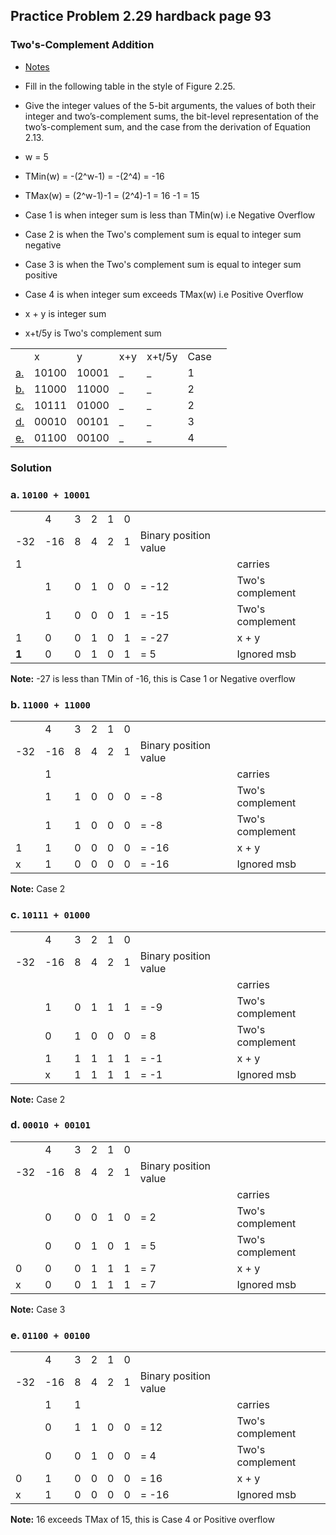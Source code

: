 ## Practice Problem 2.29 hardback page 93

### Two's-Complement Addition

- [Notes](../misc.md#twos-complement-addition)

- Fill in the following table in the style of Figure 2.25. 
- Give the integer values of the 5-bit arguments, the values of both their integer and two’s-complement sums,
the bit-level representation of the two’s-complement sum, and the case from the derivation of Equation 2.13.

- w = 5
- TMin(w) = -(2^w-1) = -(2^4) = -16
- TMax(w) = (2^w-1)-1 = (2^4)-1 = 16 -1 = 15

- Case 1 is when integer sum is less than TMin(w) i.e Negative Overflow
- Case 2 is when the Two's complement sum is equal to integer sum negative 
- Case 3 is when the Two's complement sum is equal to integer sum positive
- Case 4 is when integer sum exceeds TMax(w) i.e Positive Overflow

- x + y is integer sum
- x+t/5y is Two's complement sum

||||||||
|---|---|---|---|---|---|---|
||x|y|x+y|x+t/5y|Case
|[a.](#a)|10100|10001|_|_|1
|[b.](#b)|11000|11000|_|_|2
|[c.](#c)|10111|01000|_|_|2
|[d.](#d)|00010|00101|_|_|3
|[e.](#e)|01100|00100|_|_|4


### Solution

### a. `10100 + 10001`
|||||||||
|---|---|---|---|---|---|---|---|
||4|3|2|1|0
|-32|-16|8 |4 |2 |1 | Binary position value |
| 1|| | | | |  | carries
| |1|0|1|0|0| = -12 | Two's complement
||1|0|0|0|1| = -15 | Two's complement
|1|0| 0| 1| 0| 1| = -27 | x + y
|**1**|0| 0| 1| 0| 1| = 5 | Ignored msb

**Note:** -27 is less than TMin of -16, this is Case 1 or Negative overflow

### b. `11000 + 11000`
|||||||||
|---|---|---|---|---|---|---|---|
||4|3|2|1|0
|-32|-16|8 |4 |2 |1 | Binary position value |
| |1| | | | |  | carries
| |1|1|0|0|0| = -8 | Two's complement
||1|1|0|0|0| = -8 | Two's complement
|1|1| 0| 0| 0| 0| = -16 | x + y
|x|1| 0| 0| 0| 0| = -16 | Ignored msb

**Note:** Case 2

### c. `10111 + 01000`
|||||||||
|---|---|---|---|---|---|---|---|
||4|3|2|1|0
|-32|-16|8 |4 |2 |1 | Binary position value |
| | | | | | |  | carries
| |1|0|1|1|1| = -9  | Two's complement
||0|1|0|0|0| = 8 | Two's complement
||1| 1| 1| 1| 1| = -1 | x + y
||x| 1| 1| 1| 1| = -1 | Ignored msb

**Note:** Case 2

### d. `00010 + 00101`

|||||||||
|---|---|---|---|---|---|---|---|
||4|3|2|1|0
|-32|-16|8 |4 |2 |1 | Binary position value |
| | | | | | |  | carries
| |0|0|0|1|0| = 2  | Two's complement
||0|0|1|0|1| = 5 | Two's complement
|0|0| 0| 1| 1| 1| = 7 | x + y
|x|0| 0| 1| 1| 1| = 7 | Ignored msb

**Note:** Case 3

### e. `01100 + 00100`

|||||||||
|---|---|---|---|---|---|---|---|
||4|3|2|1|0
|-32|-16|8 |4 |2 |1 | Binary position value |
| |1|1 | | | |  | carries
| |0|1|1|0|0| = 12  | Two's complement
| |0|0|1|0|0| = 4 | Two's complement
|0|1|0|0|0|0| = 16 | x + y
|x|1|0|0|0|0| = -16 | Ignored msb

**Note:** 16 exceeds TMax of 15, this is Case 4 or Positive overflow
